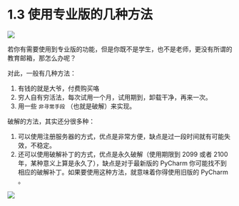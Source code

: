 # 1.3 使用专业版的几种方法

![](http://image.iswbm.com/20200804124133.png)

若你有需要使用到专业版的功能，但是你既不是学生，也不是老师，更没有所谓的教育邮箱，那怎么办呢？

对此，一般有几种方法：

1. 有钱的就是大爷，付费购买咯
2. 穷人自有穷活法，每次试用一个月，试用期到，卸载干净，再来一次。
3. 用一些 `非寻常手段` （也就是破解）来实现。

破解的方法，其实还分很多种：

1. 可以使用注册服务器的方式，优点是非常方便，缺点是过一段时间就有可能失效，不稳定。
2. 还可以使用破解补丁的方式，优点是永久破解（使用期限到 2099 或者 2100年，某种意义上算是永久了），缺点是对于最新版的 PyCharm 你可能找不到相应的破解补丁。如果要使用这种方法，就意味着你得使用旧版的 PyCharm 。

![](http://image.iswbm.com/20200607174235.png)